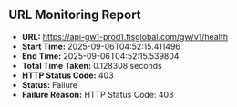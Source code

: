 ## URL Monitoring Report

- **URL:** https://api-gw1-prod1.fisglobal.com/gw/v1/health
- **Start Time:** 2025-09-06T04:52:15.411496
- **End Time:** 2025-09-06T04:52:15.539804
- **Total Time Taken:** 0.128308 seconds
- **HTTP Status Code:** 403
- **Status:** Failure
- **Failure Reason:** HTTP Status Code: 403
